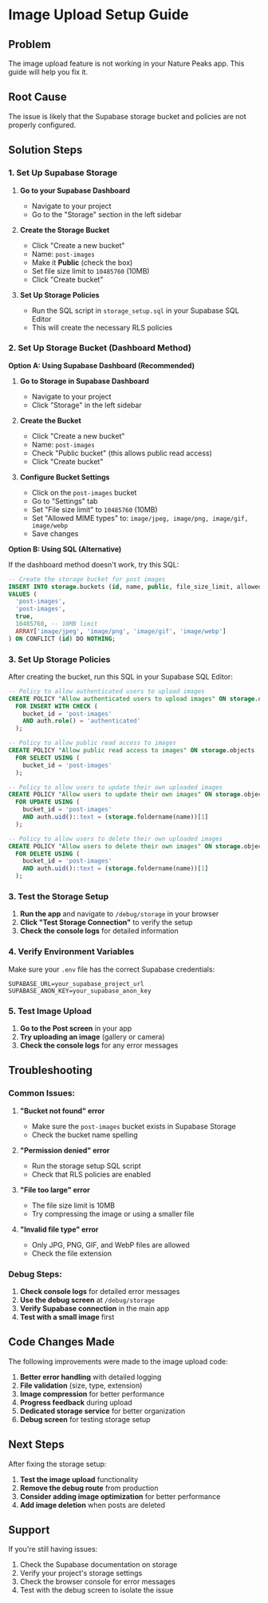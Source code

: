 # Image Upload Setup Guide

## Problem
The image upload feature is not working in your Nature Peaks app. This guide will help you fix it.

## Root Cause
The issue is likely that the Supabase storage bucket and policies are not properly configured.

## Solution Steps

### 1. Set Up Supabase Storage

1. **Go to your Supabase Dashboard**
   - Navigate to your project
   - Go to the "Storage" section in the left sidebar

2. **Create the Storage Bucket**
   - Click "Create a new bucket"
   - Name: `post-images`
   - Make it **Public** (check the box)
   - Set file size limit to `10485760` (10MB)
   - Click "Create bucket"

3. **Set Up Storage Policies**
   - Run the SQL script in `storage_setup.sql` in your Supabase SQL Editor
   - This will create the necessary RLS policies

### 2. Set Up Storage Bucket (Dashboard Method)

**Option A: Using Supabase Dashboard (Recommended)**

1. **Go to Storage in Supabase Dashboard**
   - Navigate to your project
   - Click "Storage" in the left sidebar

2. **Create the Bucket**
   - Click "Create a new bucket"
   - Name: `post-images`
   - Check "Public bucket" (this allows public read access)
   - Click "Create bucket"

3. **Configure Bucket Settings**
   - Click on the `post-images` bucket
   - Go to "Settings" tab
   - Set "File size limit" to `10485760` (10MB)
   - Set "Allowed MIME types" to: `image/jpeg, image/png, image/gif, image/webp`
   - Save changes

**Option B: Using SQL (Alternative)**

If the dashboard method doesn't work, try this SQL:

```sql
-- Create the storage bucket for post images
INSERT INTO storage.buckets (id, name, public, file_size_limit, allowed_mime_types)
VALUES (
  'post-images',
  'post-images',
  true,
  10485760, -- 10MB limit
  ARRAY['image/jpeg', 'image/png', 'image/gif', 'image/webp']
) ON CONFLICT (id) DO NOTHING;
```

### 3. Set Up Storage Policies

After creating the bucket, run this SQL in your Supabase SQL Editor:

```sql
-- Policy to allow authenticated users to upload images
CREATE POLICY "Allow authenticated users to upload images" ON storage.objects
  FOR INSERT WITH CHECK (
    bucket_id = 'post-images' 
    AND auth.role() = 'authenticated'
  );

-- Policy to allow public read access to images
CREATE POLICY "Allow public read access to images" ON storage.objects
  FOR SELECT USING (
    bucket_id = 'post-images'
  );

-- Policy to allow users to update their own uploaded images
CREATE POLICY "Allow users to update their own images" ON storage.objects
  FOR UPDATE USING (
    bucket_id = 'post-images' 
    AND auth.uid()::text = (storage.foldername(name))[1]
  );

-- Policy to allow users to delete their own uploaded images
CREATE POLICY "Allow users to delete their own images" ON storage.objects
  FOR DELETE USING (
    bucket_id = 'post-images' 
    AND auth.uid()::text = (storage.foldername(name))[1]
  );
```

### 3. Test the Storage Setup

1. **Run the app** and navigate to `/debug/storage` in your browser
2. **Click "Test Storage Connection"** to verify the setup
3. **Check the console logs** for detailed information

### 4. Verify Environment Variables

Make sure your `.env` file has the correct Supabase credentials:

```env
SUPABASE_URL=your_supabase_project_url
SUPABASE_ANON_KEY=your_supabase_anon_key
```

### 5. Test Image Upload

1. **Go to the Post screen** in your app
2. **Try uploading an image** (gallery or camera)
3. **Check the console logs** for any error messages

## Troubleshooting

### Common Issues:

1. **"Bucket not found" error**
   - Make sure the `post-images` bucket exists in Supabase Storage
   - Check the bucket name spelling

2. **"Permission denied" error**
   - Run the storage setup SQL script
   - Check that RLS policies are enabled

3. **"File too large" error**
   - The file size limit is 10MB
   - Try compressing the image or using a smaller file

4. **"Invalid file type" error**
   - Only JPG, PNG, GIF, and WebP files are allowed
   - Check the file extension

### Debug Steps:

1. **Check console logs** for detailed error messages
2. **Use the debug screen** at `/debug/storage`
3. **Verify Supabase connection** in the main app
4. **Test with a small image** first

## Code Changes Made

The following improvements were made to the image upload code:

1. **Better error handling** with detailed logging
2. **File validation** (size, type, extension)
3. **Image compression** for better performance
4. **Progress feedback** during upload
5. **Dedicated storage service** for better organization
6. **Debug screen** for testing storage setup

## Next Steps

After fixing the storage setup:

1. **Test the image upload** functionality
2. **Remove the debug route** from production
3. **Consider adding image optimization** for better performance
4. **Add image deletion** when posts are deleted

## Support

If you're still having issues:

1. Check the Supabase documentation on storage
2. Verify your project's storage settings
3. Check the browser console for error messages
4. Test with the debug screen to isolate the issue 